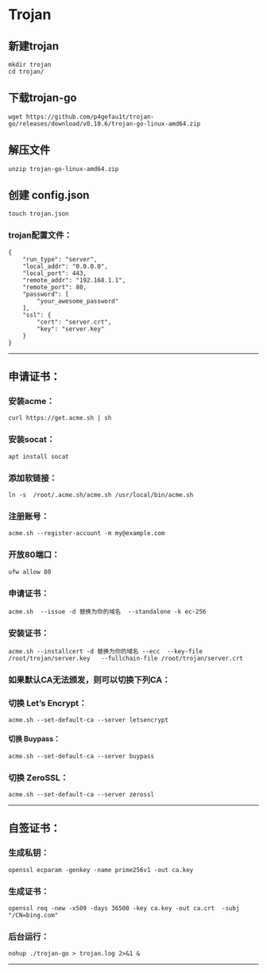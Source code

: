 # Trojan
## 新建trojan
```
mkdir trojan
cd trojan/
```
## 下载trojan-go

    wget https://github.com/p4gefau1t/trojan-go/releases/download/v0.10.6/trojan-go-linux-amd64.zip
    
## 解压文件
    
    unzip trojan-go-linux-amd64.zip

##  创建 config.json


    touch trojan.json
    
### trojan配置文件：
```
{
    "run_type": "server",
    "local_addr": "0.0.0.0",
    "local_port": 443,
    "remote_addr": "192.168.1.1",
    "remote_port": 80,
    "password": [
        "your_awesome_password"
    ],
    "ssl": {
        "cert": "server.crt",
        "key": "server.key"
    }
}
```
***
## 申请证书：

### 安装acme：
    curl https://get.acme.sh | sh
### 安装socat：
    apt install socat
### 添加软链接：
    ln -s  /root/.acme.sh/acme.sh /usr/local/bin/acme.sh
### 注册账号： 
    acme.sh --register-account -m my@example.com
### 开放80端口：
    ufw allow 80
### 申请证书： 
    acme.sh  --issue -d 替换为你的域名  --standalone -k ec-256
### 安装证书： 
    acme.sh --installcert -d 替换为你的域名 --ecc  --key-file   /root/trojan/server.key   --fullchain-file /root/trojan/server.crt 

### 如果默认CA无法颁发，则可以切换下列CA：
### 切换 Let’s Encrypt：
    acme.sh --set-default-ca --server letsencrypt
#### 切换 Buypass：
    acme.sh --set-default-ca --server buypass
### 切换 ZeroSSL：
    acme.sh --set-default-ca --server zerossl
***
## 自签证书：

### 生成私钥：
    openssl ecparam -genkey -name prime256v1 -out ca.key
### 生成证书：
    openssl req -new -x509 -days 36500 -key ca.key -out ca.crt  -subj "/CN=bing.com"
### 后台运行：

    nohup ./trojan-go > trojan.log 2>&1 &
***
